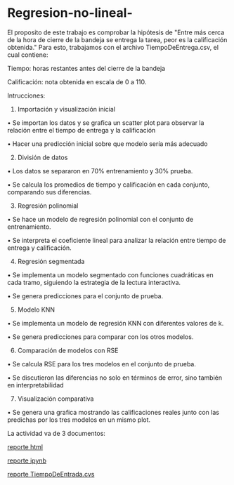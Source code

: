 # Regresion-no-lineal-

El proposito de este trabajo es comprobar la hipótesis de "Entre más cerca de la hora de cierre de la bandeja se entrega la tarea, peor es la calificación obtenida."
Para esto, trabajamos con el archivo TiempoDeEntrega.csv, el cual contiene:

Tiempo: horas restantes antes del cierre de la bandeja

Calificación: nota obtenida en escala de 0 a 110.

Intrucciones:

1. Importación y visualización inicial

  • Se importan los datos y se grafica un scatter plot para observar la relación entre el tiempo de entrega y la calificación
  
  • Hacer una predicción inicial sobre que modelo sería más adecuado


2. División de datos
   
  • Los datos se separaron en 70% entrenamiento y 30% prueba.
  
  • Se calcula los promedios de tiempo y calificación en cada conjunto, comparando sus diferencias.


3. Regresión polinomial
   
  • Se hace un modelo de regresión polinomial con el conjunto de entrenamiento.
  
  • Se interpreta el coeficiente lineal para analizar la relación entre tiempo de entrega y calificación.
   

4. Regresión segmentada
   
  • Se implementa un modelo segmentado con funciones cuadráticas en cada tramo, siguiendo la estrategia de la lectura interactiva.
  
  • Se genera predicciones para el conjunto de prueba.

   
5. Modelo KNN
    
  • Se implementa un modelo de regresión KNN con diferentes valores de k.
  
  • Se genera predicciones para comparar con los otros modelos.


6. Comparación de modelos con RSE
    
  • Se calcula RSE para los tres modelos en el conjunto de prueba.
  
  • Se discutieron las diferencias no solo en términos de error, sino también en interpretabilidad


7. Visualización comparativa
    
  • Se genera una grafica mostrando las calificaciones reales junto con las predichas por los tres modelos en un mismo plot.

  La actividad va de 3 documentos:

[reporte html]()

[reporte ipynb]()

[reporte TiempoDeEntrada.cvs]()
